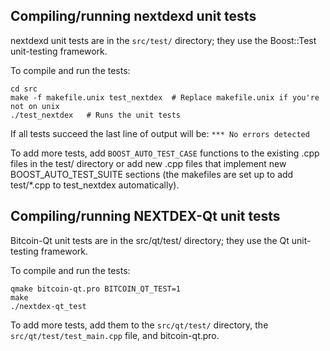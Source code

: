 Compiling/running nextdexd unit tests
------------------------------------

nextdexd unit tests are in the `src/test/` directory; they
use the Boost::Test unit-testing framework.

To compile and run the tests:

	cd src
	make -f makefile.unix test_nextdex  # Replace makefile.unix if you're not on unix
	./test_nextdex   # Runs the unit tests

If all tests succeed the last line of output will be:
`*** No errors detected`

To add more tests, add `BOOST_AUTO_TEST_CASE` functions to the existing
.cpp files in the test/ directory or add new .cpp files that
implement new BOOST_AUTO_TEST_SUITE sections (the makefiles are
set up to add test/*.cpp to test_nextdex automatically).


Compiling/running NEXTDEX-Qt unit tests
---------------------------------------

Bitcoin-Qt unit tests are in the src/qt/test/ directory; they
use the Qt unit-testing framework.

To compile and run the tests:

	qmake bitcoin-qt.pro BITCOIN_QT_TEST=1
	make
	./nextdex-qt_test

To add more tests, add them to the `src/qt/test/` directory,
the `src/qt/test/test_main.cpp` file, and bitcoin-qt.pro.
